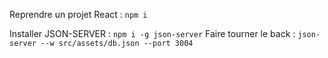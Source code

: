 Reprendre un projet React : `npm i`

Installer JSON-SERVER : `npm i -g json-server`
Faire tourner le back : `json-server --w src/assets/db.json --port 3004`